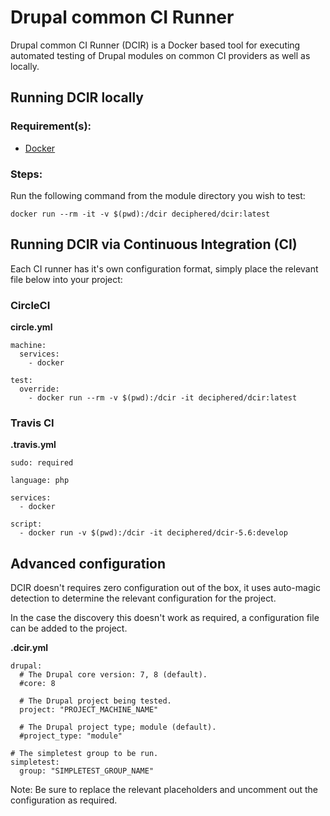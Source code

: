 # Drupal common CI Runner

Drupal common CI Runner (DCIR) is a Docker based tool for executing
automated testing of Drupal modules on common CI providers as well
as locally. 



## Running DCIR locally

### Requirement(s):

- [Docker](https://www.docker.com/)

### Steps:

Run the following command from the module directory you wish to test:

```
docker run --rm -it -v $(pwd):/dcir deciphered/dcir:latest
```


## Running DCIR via Continuous Integration (CI)

Each CI runner has it's own configuration format, simply place the
relevant file below into your project:


### CircleCI

**circle.yml**
```
machine:
  services:
    - docker

test:
  override:
    - docker run --rm -v $(pwd):/dcir -it deciphered/dcir:latest

```


### Travis CI

**.travis.yml**
```
sudo: required

language: php

services:
  - docker

script:
  - docker run -v $(pwd):/dcir -it deciphered/dcir-5.6:develop
```


## Advanced configuration

DCIR doesn't requires zero configuration out of the box, it uses
auto-magic detection to determine the relevant configuration for the
project.

In the case the discovery this doesn't work as required, a configuration
file can be added to the project.

**.dcir.yml**
```
drupal:
  # The Drupal core version: 7, 8 (default).
  #core: 8

  # The Drupal project being tested.
  project: "PROJECT_MACHINE_NAME"

  # The Drupal project type; module (default).
  #project_type: "module"

# The simpletest group to be run.
simpletest:
  group: "SIMPLETEST_GROUP_NAME"
```

Note: Be sure to replace the relevant placeholders and uncomment out the
      configuration as required. 